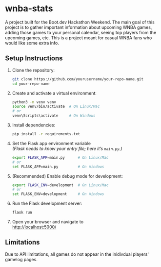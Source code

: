 # wnba-stats
A project built for the Boot.dev Hackathon Weekend. The main goal of this project is to gather important information about upcoming WNBA games, adding those games to your personal calendar, seeing top players from the upcoming games, etc. This is a project meant for casual WNBA fans who would like some extra info. 

## Setup Instructions

1. Clone the repository:
    ```bash
    git clone https://github.com/yourusername/your-repo-name.git
    cd your-repo-name
    ```

2. Create and activate a virtual environment:
    ```bash
    python3 -m venv venv
    source venv/bin/activate  # On Linux/Mac
    # or
    venv\Scripts\activate     # On Windows
    ```

3. Install dependencies:
    ```bash
    pip install -r requirements.txt
    ```

4. Set the Flask app environment variable  
   _(Flask needs to know your entry file; here it’s `main.py`.)_
    ```bash
    export FLASK_APP=main.py      # On Linux/Mac
    # or
    set FLASK_APP=main.py         # On Windows
    ```

5. (Recommended) Enable debug mode for development:
    ```bash
    export FLASK_ENV=development  # On Linux/Mac
    # or
    set FLASK_ENV=development     # On Windows
    ```

6. Run the Flask development server:
    ```bash
    flask run
    ```

7. Open your browser and navigate to  
   [http://localhost:5000/](http://localhost:5000/)


## Limitations

Due to API limitations, all games do not appear in the inidivdual players' gamelog pages. 


